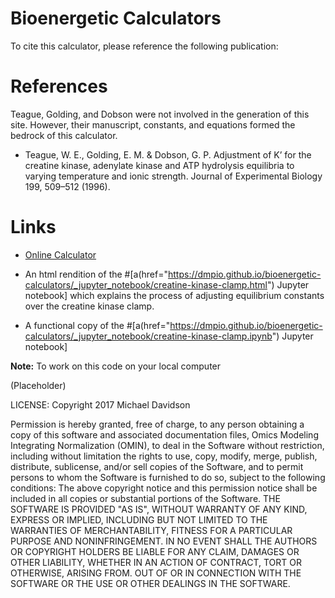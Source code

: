 # Bioenergetic Calculators

To cite this calculator, please reference the following publication:

# References

Teague, Golding, and Dobson were not involved in the generation of this site. However, their manuscript, constants, and equations formed the bedrock of this calculator.

- Teague, W. E., Golding, E. M. & Dobson, G. P. Adjustment of K’ for the creatine kinase, adenylate kinase and ATP hydrolysis equilibria to varying temperature and ionic strength. Journal of Experimental Biology 199, 509–512 (1996).


# Links

- [Online Calculator](https://dmpio.github.io/bioenergetic-calculators/)

- An html rendition of the #[a(href="https://dmpio.github.io/bioenergetic-calculators/_jupyter_notebook/creatine-kinase-clamp.html") Jupyter notebook] 
which explains the process of adjusting equilibrium constants over the creatine kinase clamp.

- A functional copy of the #[a(href="https://dmpio.github.io/bioenergetic-calculators/_jupyter_notebook/creatine-kinase-clamp.ipynb") Jupyter notebook]


**Note:**
To work on this code on your local computer 

(Placeholder)

LICENSE: Copyright 2017 Michael Davidson

Permission is hereby granted, free of charge, to any person obtaining a copy of this software and associated documentation files, Omics Modeling Integrating Normalization (OMIN), to deal in the Software without restriction, including without limitation the rights to use, copy, modify, merge, publish, distribute, sublicense, and/or sell copies of the Software, and to permit persons to whom the Software is furnished to do so, subject to the following conditions: The above copyright notice and this permission notice shall be included in all copies or substantial portions of the Software. THE SOFTWARE IS PROVIDED "AS IS", WITHOUT WARRANTY OF ANY KIND, EXPRESS OR IMPLIED, INCLUDING BUT NOT LIMITED TO THE WARRANTIES OF MERCHANTABILITY, FITNESS FOR A PARTICULAR PURPOSE AND NONINFRINGEMENT. IN NO EVENT SHALL THE AUTHORS OR COPYRIGHT HOLDERS BE LIABLE FOR ANY CLAIM, DAMAGES OR OTHER LIABILITY, WHETHER IN AN ACTION OF CONTRACT, TORT OR OTHERWISE, ARISING FROM. OUT OF OR IN CONNECTION WITH THE SOFTWARE OR THE USE OR OTHER DEALINGS IN THE SOFTWARE.